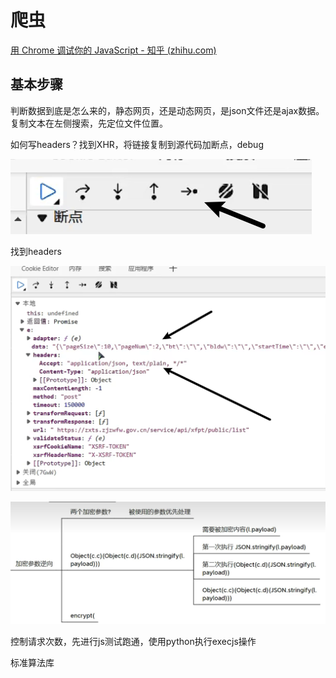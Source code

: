 # 爬虫

[用 Chrome 调试你的 JavaScript - 知乎 (zhihu.com)](https://zhuanlan.zhihu.com/p/24770877)

## 基本步骤

判断数据到底是怎么来的，静态网页，还是动态网页，是json文件还是ajax数据。复制文本在左侧搜索，先定位文件位置。

如何写headers？找到XHR，将链接复制到源代码加断点，debug

![image-20231113132402760](pic/%E7%88%AC%E8%99%AB/image-20231113132402760.png)

找到headers

![image-20231113132440851](pic/%E7%88%AC%E8%99%AB/image-20231113132440851.png)

![image-20231114100053342](pic/%E7%88%AC%E8%99%AB/image-20231114100053342.png)

控制请求次数，先进行js测试跑通，使用python执行execjs操作

标准算法库